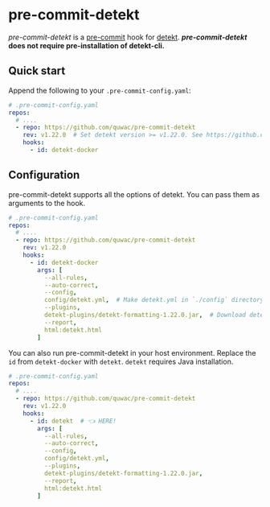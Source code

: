# pre-commit-detekt

_pre-commit-detekt_ is a [pre-commit](https://pre-commit.com/) hook for [detekt](https://github.com/detekt/detekt).
**_pre-commit-detekt_ does not require pre-installation of detekt-cli.**

## Quick start

Append the following to your `.pre-commit-config.yaml`:

```yaml
# .pre-commit-config.yaml
repos:
  # ....
  - repo: https://github.com/quwac/pre-commit-detekt
    rev: v1.22.0  # Set detekt version >= v1.22.0. See https://github.com/detekt/detekt/tags
    hooks:
      - id: detekt-docker
```

## Configuration

pre-commit-detekt supports all the options of detekt. You can pass them as arguments to the hook.

```yaml
# .pre-commit-config.yaml
repos:
  # ....
  - repo: https://github.com/quwac/pre-commit-detekt
    rev: v1.22.0
    hooks:
      - id: detekt-docker
        args: [
          --all-rules,
          --auto-correct,
          --config,
          config/detekt.yml,  # Make detekt.yml in `./config` directory.
          --plugins,
          detekt-plugins/detekt-formatting-1.22.0.jar,  # Download detekt-formatting-1.22.0.jar in `./detekt-plugins` directory.
          --report,
          html:detekt.html
        ]
```

You can also run pre-commit-detekt in your host environment.
Replace the `id` from `detekt-docker` with `detekt`.
`detekt` requires Java installation.

```yaml
# .pre-commit-config.yaml
repos:
  # ....
  - repo: https://github.com/quwac/pre-commit-detekt
    rev: v1.22.0
    hooks:
      - id: detekt  # 👈 HERE!
        args: [
          --all-rules,
          --auto-correct,
          --config,
          config/detekt.yml,
          --plugins,
          detekt-plugins/detekt-formatting-1.22.0.jar,
          --report,
          html:detekt.html
        ]
```
